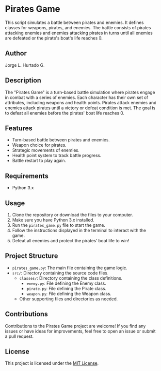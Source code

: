 # Pirates Game

This script simulates a battle between pirates and enemies. It defines classes for weapons, pirates, and enemies. The battle consists of pirates attacking enemies and enemies attacking pirates in turns until all enemies are defeated or the pirate's boat's life reaches 0.

## Author
Jorge L. Hurtado G.

## Description
The "Pirates Game" is a turn-based battle simulation where pirates engage in combat with a series of enemies. Each character has their own set of attributes, including weapons and health points. Pirates attack enemies and enemies attack pirates until a victory or defeat condition is met. The goal is to defeat all enemies before the pirates' boat life reaches 0.

## Features
- Turn-based battle between pirates and enemies.
- Weapon choice for pirates.
- Strategic movements of enemies.
- Health point system to track battle progress.
- Battle restart to play again.

## Requirements
- Python 3.x

## Usage
1. Clone the repository or download the files to your computer.
2. Make sure you have Python 3.x installed.
3. Run the `pirates_game.py` file to start the game.
4. Follow the instructions displayed in the terminal to interact with the game.
5. Defeat all enemies and protect the pirates' boat life to win!

## Project Structure
- `pirates_game.py`: The main file containing the game logic.
- `src/`: Directory containing the source code files.
  - `classes/`: Directory containing the class definitions.
    - `enemy.py`: File defining the Enemy class.
    - `pirate.py`: File defining the Pirate class.
    - `weapon.py`: File defining the Weapon class.
  - Other supporting files and directories as needed.

## Contributions
Contributions to the Pirates Game project are welcome! If you find any issues or have ideas for improvements, feel free to open an issue or submit a pull request.

## License
This project is licensed under the [MIT License](LICENSE).
